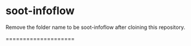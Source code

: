 soot-infoflow
====================
Remove the folder name to be soot-infoflow after cloining this repository.

====================


